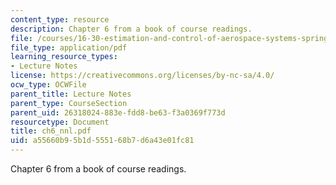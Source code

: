 ```yaml
---
content_type: resource
description: Chapter 6 from a book of course readings.
file: /courses/16-30-estimation-and-control-of-aerospace-systems-spring-2004/a55660b95b1d555168b7d6a43e01fc81_ch6_nnl.pdf
file_type: application/pdf
learning_resource_types:
- Lecture Notes
license: https://creativecommons.org/licenses/by-nc-sa/4.0/
ocw_type: OCWFile
parent_title: Lecture Notes
parent_type: CourseSection
parent_uid: 26318024-883e-fdd8-be63-f3a0369f773d
resourcetype: Document
title: ch6_nnl.pdf
uid: a55660b9-5b1d-5551-68b7-d6a43e01fc81
---
```

Chapter 6 from a book of course readings.